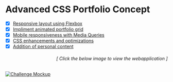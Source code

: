 # Advanced CSS Portfolio Concept

- [x] [Responsive layout using Flexbox](#)
- [x] [Impliment animated portfolio grid](#)
- [x] [Mobile responsiveness with Media Queries](#)
- [x] [CSS enhancements and optimizations](#) 
- [x] [Addition of personal content](#)
<h6><p align="right">[ Click the below image to view the webapplication ]</p></h6>
<a href="#">
  <img src="#" alt="Challenge Mockup">
</a>
